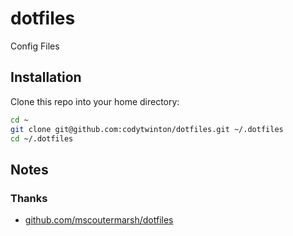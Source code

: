 # dotfiles

Config Files

## Installation

Clone this repo into your home directory:

```bash
cd ~
git clone git@github.com:codytwinton/dotfiles.git ~/.dotfiles
cd ~/.dotfiles
```

## Notes

### Thanks

* [github.com/mscoutermarsh/dotfiles](https://github.com/mscoutermarsh/dotfiles)
